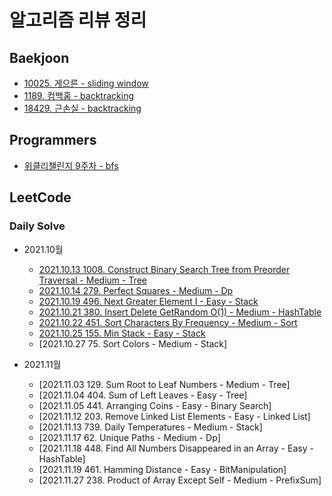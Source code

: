 # 알고리즘 리뷰 정리

## Baekjoon

- [10025. 게으른 - sliding window](https://github.com/JJungwoo/tech-note/blob/main/algorithm/baekjoon/10025.md)
- [1189. 컴백홈 - backtracking](https://github.com/JJungwoo/tech-note/blob/main/algorithm/baekjoon/1189.md)
- [18429. 근손실 - backtracking](https://github.com/JJungwoo/tech-note/blob/main/algorithm/baekjoon/18429.md)

## Programmers

- [위클리챌린지 9주차 - bfs](https://github.com/JJungwoo/tech-note/blob/main/algorithm/programmers/%EC%9C%84%ED%81%B4%EB%A6%AC%EC%B1%8C%EB%A6%B0%EC%A7%809%EC%A3%BC%EC%B0%A8.md)

## LeetCode

### Daily Solve

- 2021.10월
  - [2021.10.13 1008. Construct Binary Search Tree from Preorder Traversal - Medium - Tree](https://github.com/JJungwoo/tech-note/blob/main/algorithm/leetCode/Medium/1008.md)
  - [2021.10.14 279. Perfect Squares - Medium - Dp](https://github.com/JJungwoo/tech-note/blob/main/algorithm/leetCode/Medium/279.md)
  - [2021.10.19 496. Next Greater Element I - Easy - Stack](https://github.com/JJungwoo/tech-note/blob/main/algorithm/leetCode/Easy/463.md)
  - [2021.10.21 380. Insert Delete GetRandom O(1) - Medium - HashTable](https://github.com/JJungwoo/tech-note/blob/main/algorithm/leetCode/Medium/380.md)
  - [2021.10.22 451. Sort Characters By Frequency - Medium - Sort](https://github.com/JJungwoo/tech-note/blob/main/algorithm/leetCode/Medium/451.md)
  - [2021.10.25 155. Min Stack - Easy - Stack](https://github.com/JJungwoo/tech-note/blob/main/algorithm/leetCode/Easy/155.md)
  - [2021.10.27 75. Sort Colors - Medium - Stack]

- 2021.11월
  - [2021.11.03 129. Sum Root to Leaf Numbers - Medium - Tree]
  - [2021.11.04 404. Sum of Left Leaves - Easy - Tree]
  - [2021.11.05 441. Arranging Coins - Easy - Binary Search]
  - [2021.11.12 203. Remove Linked List Elements - Easy - Linked List]
  - [2021.11.13 739. Daily Temperatures - Medium - Stack]
  - [2021.11.17 62. Unique Paths - Medium - Dp]
  - [2021.11.18 448. Find All Numbers Disappeared in an Array - Easy - HashTable]
  - [2021.11.19 461. Hamming Distance - Easy - BitManipulation]
  - [2021.11.27 238. Product of Array Except Self - Medium - PrefixSum]
